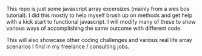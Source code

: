 This repo is just some javascript array excersizes (mainly from a wes bos tutorial). I did this mostly to help myself
brush up on methods and get help with a kick start to functional javascript. I will modify many of these to show various ways of accomplishing the same outcome with different code.

This will also showcase other coding challenges and various real life array scenarios I find in my freelance / consulting jobs.
